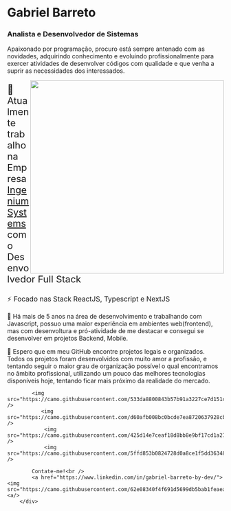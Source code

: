 
<div>
        <div>
            <h1>Gabriel Barreto</h1>
            <h3>Analista e Desenvolvedor de Sistemas</h3>
            <p>Apaixonado por programação, procuro está sempre antenado com as novidades, adquirindo conhecimento e evoluindo profissionalmente para exercer atividades de desenvolver códigos com qualidade e que venha a suprir as necessidades dos interessados.</p>
            <img width="450" align="right" src="https://image.freepik.com/vetores-gratis/desenvolvimento-web-engenharia-de-programador-e-site-de-codificacao-em-telas-de-interface-de-realidade-aumentada-desenvolvedor-de-projeto-engenheiro-de-programacao-de-software-ou-design-de-aplicativo-cartoon-illustration_107791-3863.jpg" />
            <p style="font-size: 22px";>🏢 Atualmente trabalho na Empresa <a href="https://ingenium-systems.com.br/">Ingenium Systems</a> como Desenvolvedor Full Stack</p>
            <p style="font-size: 12pt";>⚡ Focado nas Stack ReactJS, Typescript e NextJS</p>
            <p>🚀 Há mais de 5 anos na área de desenvolvimento e trabalhando com Javascript, possuo uma maior experiência em ambientes web(frontend), mas com desenvoltura e pró-atividade de me destacar e consegui se desenvolver em projetos Backend, Mobile. </p>
            <p>💪 Espero que em meu GitHub encontre projetos legais e organizados. Todos os projetos foram desenvolvidos com muito amor a profissão, e tentando seguir o maior grau de organização possível o qual encontramos no âmbito profissional, utilizando um pouco das melhores tecnologias disponíveis hoje, tentando ficar mais próximo da realidade do mercado.</p>
                
            <img src="https://camo.githubusercontent.com/533da8800843b57b91a3227ce7d151ca865a0eeaae675715e209c0092314fa96/68747470733a2f2f696d672e736869656c64732e696f2f62616467652f2d52656163742d3435623864383f7374796c653d666c61742d737175617265266c6f676f3d7265616374266c6f676f436f6c6f723d7768697465" />
               <img src="https://camo.githubusercontent.com/d60afb008bc0bcde7ea8720637928cb02c0f9a6d795dad7382f688a17e7515de/68747470733a2f2f696d672e736869656c64732e696f2f62616467652f2d547970655363726970742d3030374143433f7374796c653d666c61742d737175617265266c6f676f3d74797065736372697074266c6f676f436f6c6f723d7768697465" />
                <img src="https://camo.githubusercontent.com/425d14e7ceaf18d8bb8e9bf17cd1a270c928c888b9ee4abe84a3bc8a5b3122fe/68747470733a2f2f696d672e736869656c64732e696f2f62616467652f2d4e6f64656a732d3433383533643f7374796c653d666c61742d737175617265266c6f676f3d4e6f64652e6a73266c6f676f436f6c6f723d7768697465" />
                <img src="https://camo.githubusercontent.com/5ffd853b0824728d0a8ce1f5dd3634891bb73fe5c560b423eb45c0e34be4581c/68747470733a2f2f696d672e736869656c64732e696f2f62616467652f2d52656475782d3736344142433f7374796c653d666c61742d737175617265266c6f676f3d7265647578266c6f676f436f6c6f723d7768697465" />
                
            Contate-me!<br />
            <a href="https://www.linkedin.com/in/gabriel-barreto-by-dev/"><img src="https://camo.githubusercontent.com/62e08340f4f691d5699db5bab1feaea105e5be7d9e30b6a121e46dc6f29b1cc2/68747470733a2f2f696d672e736869656c64732e696f2f62616467652f2d4c696e6b6564496e2d626c75653f7374796c653d666c61742d737175617265266c6f676f3d4c696e6b6564696e266c6f676f436f6c6f723d7768697465266c696e6b3d68747470733a2f2f7777772e6c696e6b6564696e2e636f6d2f696e2f65776572746f6e626e"><a/>
        </div>
</div>
